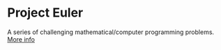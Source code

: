 # Project Euler
A series of challenging mathematical/computer programming problems. <a href="https://projecteuler.net/">More info</a>
